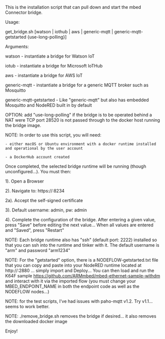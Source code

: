 This is the installation script that can pull down and start the mbed Connector bridge.

Usage:

   get_bridge.sh [watson | iothub | aws | generic-mqtt | generic-mqtt-getstarted {use-long-polling}]

Arguments:

   watson - instantiate a bridge for Watson IoT

   iotub - instantiate a bridge for Microsoft IoTHub

   aws - instantiate a bridge for AWS IoT

   generic-mqtt - instantiate a bridge for a generic MQTT broker such as Mosquitto
 
   generic-mqtt-getstarted - Like "generic-mqtt" but also has embedded Mosquitto and NodeRED built in by default

   OPTION: add "use-long-polling" if the bridge is to be operated behind a NAT were TCP port 28520 is not passed through to the docker host running the bridge image.

NOTE: In order to use this script, you will need:

    - either macOS or Ubuntu environment with a docker runtime installed and operational by the user account
    
    - a DockerHub account created

Once completed, the selected bridge runtime will be running (though unconfigured...). You must then:

1). Open a Browser

2). Navigate to: https://<IP address of your bridge>:8234

2a). Accept the self-signed certificate

3). Default username: admin, pw: admin

4). Complete the configuration of the bridge. After entering a given value, press "Save" before editing the next value... When all values are entered and "Saved", press "Restart"

NOTE: Each bridge runtime also has "ssh" (default port: 2222) installed so that you can ssh into the runtime and tinker with it. The default username is "arm" and password "arm1234"

NOTE: For the "getstarted" option, there is a NODEFLOW-getstarted.txt file that you can copy and paste into your NodeRED runtime located at http://<macOS or ubuntu host IP address>:2880 ... simply import and Deploy... You can then load and run the K64F sample https://github.com/ARMmbed/mbed-ethernet-sample-withdm and interact with it via the imported flow (you must change your MBED_ENDPOINT_NAME in both the endpoint code as well as the NODEFLOW nodes...)

NOTE: for the test scripts, I've had issues with paho-mqtt v1.2. Try v1.1... seems to work better.

NOTE: ./remove_bridge.sh removes the bridge if desired... it also removes the downloaded docker image

Enjoy!
